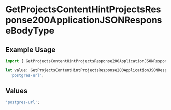 # GetProjectsContentHintProjectsResponse200ApplicationJSONResponseBodyType

## Example Usage

```typescript
import { GetProjectsContentHintProjectsResponse200ApplicationJSONResponseBodyType } from '@vercel/client/models/operations';

let value: GetProjectsContentHintProjectsResponse200ApplicationJSONResponseBodyType =
  'postgres-url';
```

## Values

```typescript
'postgres-url';
```
